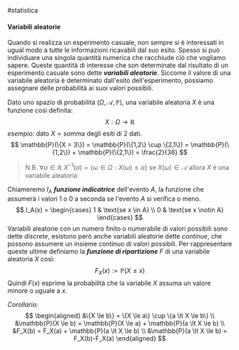 #statistica 

#### Variabili aleatorie

Quando si realizza un esperimento casuale, non sempre si è interessati in ugual modo a tutte le informazioni ricavabili dal suo esito. Spesso si può individuare una singola quantità numerica che racchiude ciò che vogliamo sapere. Queste quantità di interesse che son determinate dal risultato di un esperimento casuale sono dette ***variabili aleatorie***. Siccome il valore di una variabile aleatoria è determinato dall'esito dell'esperimento, possiamo assegnare delle probabilità ai suoi valori possibili.

Dato uno spazio di probabilità $(\Omega, \mathcal{A}, \mathbb{P})$, una variabile aleatoria $X$ è una funzione così definita:
$$
X: \Omega \rightarrow \mathbb{R}
$$
*esempio:* dato $X = \text{somma degli esiti di 2 dati}$.
$$
\mathbb{P}(\{X = 3\}) = \mathbb{P}(\{1,2\} \cup \{2,1\}) = \mathbb{P}(\{1,2\}) + \mathbb{P}(\{2,1\}) = \frac{2}{36}
$$
>N.B. 
>$\forall \alpha \in \mathbb{R}$ $X^{-1}(\alpha) = \{\omega \in \Omega : X(\omega) \le \alpha \}$
>se $X(\omega) \in \mathcal{A}$ allora $X$ è una variabile aleatoria

Chiameremo $I_A$ ***funzione indicatrice*** dell'evento $A$, la funzione che assumerà i valori $1$ o $0$ a seconda se l'evento $A$ si verifica o meno.
$$
I_A(x) = \begin{cases}
1 & \text{se x \in A} \\
0 & \text{se x \notin A}
\end{cases}
$$
Variabili aleatorie con un numero finito o numerabile di valori possibili sono dette *discrete*, esistono però anche variabili aleatorie dette *continue*, che possono assumere un insieme continuo di valori possibili. Per rappresentare queste ultime definiamo la ***funzione di ripartizione*** $F$ di una variabile aleatoria $X$ così:
$$
F_X(x) := \mathbb{P}(X \le x)
$$
Quindi $F(x)$ esprime la probabilità che la variabile $X$ assuma un valore minore o uguale a $x$.

*Corollario:*
$$
\begin{aligned}
&\{X \le b\} = \{X \le a\} \cup \{a \lt X \le b\} \\
&\mathbb{P}(X \le b) = \mathbb{P}(X \le a) + \mathbb{P}(a \lt X \le b) \\
&F_X(b) = F_X(a) + \mathbb{P}(a \lt X \le b) \\
&\mathbb{P}(a \lt X \le b) = F_X(b)-F_X(a)
\end{aligned}
$$
